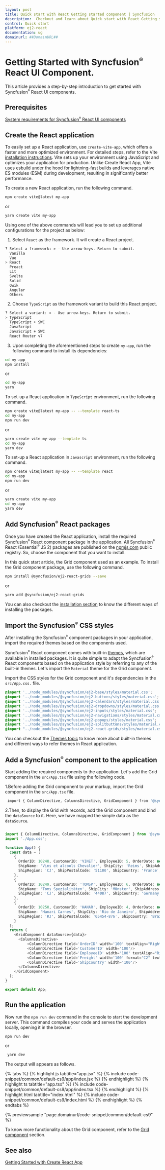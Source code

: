 ```yaml
---
layout: post
title: Quick start with React Getting started component | Syncfusion
description:  Checkout and learn about Quick start with React Getting started component of Syncfusion Essential JS 2 and more details.
control: Quick start 
platform: ej2-react
documentation: ug
domainurl: ##DomainURL##
---
```


# Getting Started with Syncfusion<sup style="font-size:70%">&reg;</sup> React UI Component.

This article provides a step-by-step introduction to get started with Syncfusion<sup style="font-size:70%">&reg;</sup> React UI components.

## Prerequisites

[System requirements for Syncfusion<sup style="font-size:70%">&reg;</sup> React UI components](../system-requirement)

## Create the React application

To easily set up a React application, use `create-vite-app`, which offers a faster and more optimized environment. For detailed steps, refer to the Vite [installation instructions](https://vitejs.dev/guide/). Vite sets up your environment using JavaScript and optimizes your application for production. Unlike Create React App, Vite uses esbuild under the hood for lightning-fast builds and leverages native ES modules (ESM) during development, resulting in significantly better performance.

To create a new React application, run the following command.

```bash
npm create vite@latest my-app
```

or

```bash
yarn create vite my-app
```

Using one of the above commands will lead you to set up additional configurations for the project as below:


1. Select `React` as the framework. It will create a React project.

```bash
? Select a framework: » - Use arrow-keys. Return to submit.
  Vanilla
  Vue
> React
  Preact
  Lit
  Svelte
  Solid
  Qwik
  Angular
  Others
```

2. Choose `TypeScript` as the framework variant to build this React project.

```bash
? Select a variant: » - Use arrow-keys. Return to submit.
> TypeScript
  TypeScript + SWC 
  JavaScript  
  JavaScript + SWC
  React Router v7
```
3. Upon completing the aforementioned steps to create `my-app`, run the following command to install its dependencies:

```bash
cd my-app
npm install
```
or

```bash
cd my-app
yarn
```

To set-up a React application in `TypeScript` environment, run the following command.

```bash
npm create vite@latest my-app -- --template react-ts
cd my-app
npm run dev
```
or

```bash
yarn create vite my-app --template ts
cd my-app
yarn dev
```
To set-up a React application in `Javascript` environment, run the following command.

```bash
npm create vite@latest my-app -- --template react
cd my-app
npm run dev
```
or

```bash
yarn create vite my-app
cd my-app
yarn dev
```


## Add Syncfusion<sup style="font-size:70%">&reg;</sup> React packages

Once you have created the React application, install the required Syncfusion<sup style="font-size:70%">&reg;</sup> React component package in the application. All Syncfusion<sup style="font-size:70%">&reg;</sup> React (Essential<sup style="font-size:70%">&reg;</sup> JS 2) packages are published on the [npmjs.com](https://www.npmjs.com/~syncfusionorg) public registry. So, choose the component that you want to install.

In this quick start article, the Grid component used as an example. To install the Grid component package, use the following command.

```bash
npm install @syncfusion/ej2-react-grids --save
```

or

```bash
yarn add @syncfusion/ej2-react-grids
```

You can also checkout the [installation section](https://ej2.syncfusion.com/react/documentation/installation/npm-package) to know the different ways of installing the packages.

## Import the Syncfusion<sup style="font-size:70%">&reg;</sup> CSS styles

After installing the Syncfusion<sup style="font-size:70%">&reg;</sup> component packages in your application, import the required themes based on the components used.

Syncfusion<sup style="font-size:70%">&reg;</sup> React component comes with built-in [themes](../appearance/theme), which are available in installed packages. It is quite simple to adapt the Syncfusion<sup style="font-size:70%">&reg;</sup> React components based on the application style by referring to any of the built-in themes. Let's import the `Material` theme for the Grid component.

Import the CSS styles for the Grid component and it's dependencies in the `src/App.css.` file.

```css
@import '../node_modules/@syncfusion/ej2-base/styles/material.css';
@import '../node_modules/@syncfusion/ej2-buttons/styles/material.css';  
@import '../node_modules/@syncfusion/ej2-calendars/styles/material.css';  
@import '../node_modules/@syncfusion/ej2-dropdowns/styles/material.css';  
@import '../node_modules/@syncfusion/ej2-inputs/styles/material.css';  
@import '../node_modules/@syncfusion/ej2-navigations/styles/material.css';
@import '../node_modules/@syncfusion/ej2-popups/styles/material.css';
@import '../node_modules/@syncfusion/ej2-splitbuttons/styles/material.css';
@import "../node_modules/@syncfusion/ej2-react-grids/styles/material.css";
```

You can checkout the [Themes topic](../appearance/theme) to know more about built-in themes and different ways to refer themes in React application.

## Add a Syncfusion<sup style="font-size:70%">&reg;</sup> component to the application

Start adding the required components to the application. Let's add the Grid component in the `src/App.tsx` file using the following code.

1.Before adding the Grid component to your markup, import the Grid component in the `src/App.tsx` file.

   ```bash
    import { ColumnDirective, ColumnsDirective, GridComponent } from '@syncfusion/ej2-react-grids';
   ```

2.Then, to display the Grid with records, add the Grid component and bind the `dataSource` to it. Here, we have mapped the simple data as the `dataSource`.



```ts

import { ColumnDirective, ColumnsDirective, GridComponent } from '@syncfusion/ej2-react-grids';
import './App.css';

function App() {
  const data = [
    {
      OrderID: 10248, CustomerID: 'VINET', EmployeeID: 5, OrderDate: new Date(8364186e5),
      ShipName: 'Vins et alcools Chevalier', ShipCity: 'Reims', ShipAddress: '59 rue de l Abbaye',
      ShipRegion: 'CJ', ShipPostalCode: '51100', ShipCountry: 'France', Freight: 32.38, Verified: !0
    },
    {
      OrderID: 10249, CustomerID: 'TOMSP', EmployeeID: 6, OrderDate: new Date(836505e6),
      ShipName: 'Toms Spezialitäten', ShipCity: 'Münster', ShipAddress: 'Luisenstr. 48',
      ShipRegion: 'CJ', ShipPostalCode: '44087', ShipCountry: 'Germany', Freight: 11.61, Verified: !1
    },
    {
      OrderID: 10250, CustomerID: 'HANAR', EmployeeID: 4, OrderDate: new Date(8367642e5),
      ShipName: 'Hanari Carnes', ShipCity: 'Rio de Janeiro', ShipAddress: 'Rua do Paço, 67',
      ShipRegion: 'RJ', ShipPostalCode: '05454-876', ShipCountry: 'Brazil', Freight: 65.83, Verified: !0
    }
  ];
  return (
    <GridComponent dataSource={data}>
      <ColumnsDirective>
          <ColumnDirective field='OrderID' width='100' textAlign="Right"/>
          <ColumnDirective field='CustomerID' width='100'/>
          <ColumnDirective field='EmployeeID' width='100' textAlign="Right"/>
          <ColumnDirective field='Freight' width='100' format="C2" textAlign="Right"/>
          <ColumnDirective field='ShipCountry' width='100'/>
      </ColumnsDirective>
    </GridComponent>
  );
}

export default App;
```

## Run the application

Now run the `npm run dev` command in the console to start the development server. This command compiles your code and serves the application locally, opening it in the browser.

```bash
npm run dev
```

or

```bash
 yarn dev
```

The output will appears as follows.

  {% tabs %}
{% highlight js tabtitle="app.jsx" %}
{% include code-snippet/common/default-cs9/app/index.jsx %}
{% endhighlight %}
{% highlight ts tabtitle="app.tsx" %}
{% include code-snippet/common/default-cs9/app/index.tsx %}
{% endhighlight %}
{% highlight html tabtitle="index.html" %}
{% include code-snippet/common/default-cs9/index.html %}
{% endhighlight %}
{% endtabs %}
        
{% previewsample "page.domainurl/code-snippet/common/default-cs9" %}

To know more functionality about the Grid component, refer to the [Grid component](https://ej2.syncfusion.com/react/documentation/grid/getting-started) section.

## See also

[Getting Started with Create React App](../getting-started/create-app)

